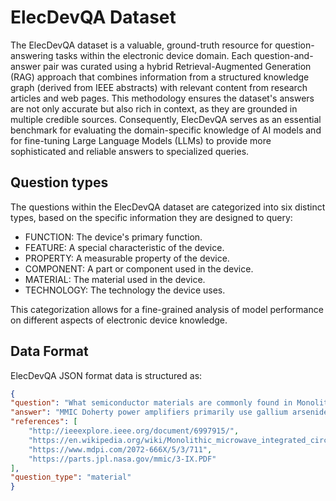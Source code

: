 # ElecDevQA Dataset
The ElecDevQA dataset is a valuable, ground-truth resource for question-answering tasks within the electronic device domain. Each question-and-answer pair was curated using a hybrid Retrieval-Augmented Generation (RAG) approach that combines information from a structured knowledge graph (derived from IEEE abstracts) with relevant content from research articles and web pages. This methodology ensures the dataset's answers are not only accurate but also rich in context, as they are grounded in multiple credible sources. Consequently, ElecDevQA serves as an essential benchmark for evaluating the domain-specific knowledge of AI models and for fine-tuning Large Language Models (LLMs) to provide more sophisticated and reliable answers to specialized queries.
## Question types
The questions within the ElecDevQA dataset are categorized into six distinct types, based on the specific information they are designed to query:
- FUNCTION: The device's primary function.
- FEATURE: A special characteristic of the device.
- PROPERTY: A measurable property of the device.
- COMPONENT: A part or component used in the device.
- MATERIAL: The material used in the device.
- TECHNOLOGY: The technology the device uses.

This categorization allows for a fine-grained analysis of model performance on different aspects of electronic device knowledge.
## Data Format
ElecDevQA JSON format data is structured as:
```json
{
"question": "What semiconductor materials are commonly found in Monolithic Microwave Integrated Circuit (MMIC) Doherty power amplifiers?",
"answer": "MMIC Doherty power amplifiers primarily use gallium arsenide (GaAs) or gallium nitride (GaN) for their high power density and efficiency. These devices are often fabricated on substrates like high-resistivity silicon or sapphire to minimize losses.  Other materials like indium phosphide (InP) and silicon germanium (SiGe) are also explored for specific performance benefits.",
"references": [
    "http://ieeexplore.ieee.org/document/6997915/",
    "https://en.wikipedia.org/wiki/Monolithic_microwave_integrated_circuit",
    "https://www.mdpi.com/2072-666X/5/3/711",
    "https://parts.jpl.nasa.gov/mmic/3-IX.PDF"
],
"question_type": "material"
}
